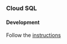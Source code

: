 

### Cloud SQL

#### Development
Follow the [instructions][1]




[1]: https://cloud.google.com/sql/docs/postgres/connect-external-app#proxy

